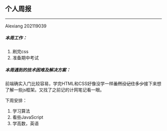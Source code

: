 ## 个人周报

***

Alexiang 202119039

##### 本周工作：

1. 刷完css
2. 准备期中考试

##### 本周遇到的技术困难及解决方案：

​	前端确实入门比较容易，学完HTML和CSS好像没学一样~~虽然没记住多少~~接下来想了解一些js框架。又找了之前记的计网笔记看一眼。

下周安排：

1. 学习算法
1. 看些JavaScript
2. 学高数，英语
